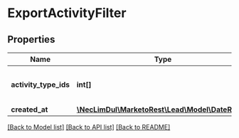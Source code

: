 # ExportActivityFilter

## Properties
Name | Type | Description | Notes
------------ | ------------- | ------------- | -------------
**activity_type_ids** | **int[]** | List of activity type ids to filter on | [optional] 
**created_at** | [**\NecLimDul\MarketoRest\Lead\Model\DateRange**](DateRange.md) |  | 

[[Back to Model list]](../README.md#documentation-for-models) [[Back to API list]](../README.md#documentation-for-api-endpoints) [[Back to README]](../README.md)


